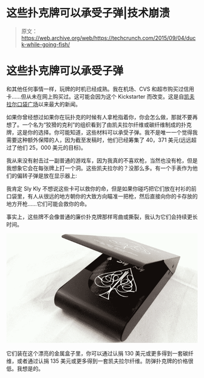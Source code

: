 # 这些扑克牌可以承受子弹|技术崩溃

> 原文：<https://web.archive.org/web/https://techcrunch.com/2015/09/04/duck-while-going-fish/>

# 这些扑克牌可以承受子弹

和其他任何事情一样，玩牌的时机已经成熟。我在机场、CVS 和超市购买过信用卡……但从未在网上购买过。这可能会因为这个 Kickstarter 而改变。这是自[凯夫拉尔口袋广场](https://web.archive.org/web/20230316065240/https://techcrunch.com/2008/10/07/kevlar-pocket-square/)以来最大的新闻。

如果你曾经想过如果你在玩扑克的时候有人拿枪指着你，你会怎么做，那就不要再想了。一个名为“狡猾的克利”的组织看到了由凯夫拉尔纤维或碳纤维制成的扑克牌，这是你的选择。你可能知道，这些材料可以承受子弹。我不是唯一一个觉得我需要这种额外保障的人，因为截至发稿时，他们已经筹集了 40，371 美元(远远超过了他们 25，000 美元的目标)。

我从来没有射击过一副普通的游戏车，因为我真的不喜欢枪，当然也没有枪，但是我想象它会在每张牌上打一个洞。这些凯夫拉尔的？没那么多。有一个手表作为他们的偏转子弹是放在显示器上:

我肯定 Sly Kly 不想说这些卡可以救你的命，但是如果你碰巧把它们放在衬衫的前口袋里，有人从很远的地方朝你的大致方向瞄准一把枪，然后直接向你的卡存放的地方开枪……它们可能会救你的命。

事实上，这些牌不会像普通的廉价扑克牌那样弯曲或撕裂，我认为它们会持续更长时间。

![0b8ec6c03b06d86879812375d9a2c29b_original](img/e692cb8d2574d0fb0e15804553c5fad6.png)

它们装在这个漂亮的金属盒子里，你可以通过认捐 130 美元或更多得到一套碳纤维，或者通过认捐 135 美元或更多得到一套凯夫拉尔纤维。防弹扑克牌的价格很低。我想是的。